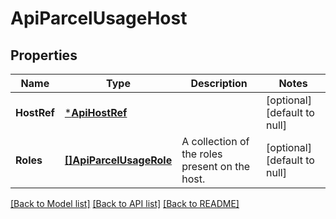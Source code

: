 # ApiParcelUsageHost

## Properties
Name | Type | Description | Notes
------------ | ------------- | ------------- | -------------
**HostRef** | [***ApiHostRef**](ApiHostRef.md) |  | [optional] [default to null]
**Roles** | [**[]ApiParcelUsageRole**](ApiParcelUsageRole.md) | A collection of the roles present on the host. | [optional] [default to null]

[[Back to Model list]](../README.md#documentation-for-models) [[Back to API list]](../README.md#documentation-for-api-endpoints) [[Back to README]](../README.md)

